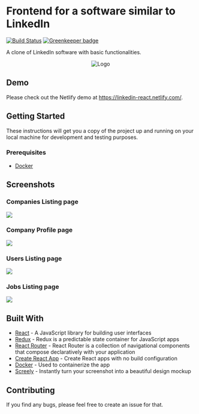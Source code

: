 # Frontend for a software similar to LinkedIn

[![Build Status](https://travis-ci.org/ghoshnirmalya/linkedin-react.svg?branch=master)](https://travis-ci.org/ghoshnirmalya/linkedin-react) [![Greenkeeper badge](https://badges.greenkeeper.io/ghoshnirmalya/linkedin-react.svg)](https://greenkeeper.io/)

A clone of LinkedIn software with basic functionalities.

<p align="center">
  <img src="https://user-images.githubusercontent.com/6391763/47952048-5689f800-df8f-11e8-9491-472b3cb9ce00.png" alt="Logo">
</p>

## Demo
Please check out the Netlify demo at https://linkedin-react.netlify.com/.

## Getting Started

These instructions will get you a copy of the project up and running on your local machine for development and testing purposes.

### Prerequisites

- [Docker](https://docs.docker.com/)


## Screenshots

### Companies Listing page
<img src="https://user-images.githubusercontent.com/6391763/47951856-b7640100-df8c-11e8-8623-6c3e0764cddb.png" />

### Company Profile page
<img src="https://user-images.githubusercontent.com/6391763/47951857-b7640100-df8c-11e8-8a2a-00325d05749f.png" />

### Users Listing page
<img src="https://user-images.githubusercontent.com/6391763/47951859-b7fc9780-df8c-11e8-8903-0c0efedd9949.png" />

### Jobs Listing page
<img src="https://user-images.githubusercontent.com/6391763/47951858-b7fc9780-df8c-11e8-8a39-eae3742a8989.png" />

## Built With

- [React](https://facebook.github.io/react/) - A JavaScript library for building user interfaces
- [Redux](https://redux.js.org/) - Redux is a predictable state container for JavaScript apps
- [React Router](https://reacttraining.com/react-router/) - React Router is a collection of navigational components that compose declaratively with your application
- [Create React App](https://github.com/facebookincubator/create-react-app/) - Create React apps with no build configuration
- [Docker](https://www.docker.com/) - Used to containerize the app
- [Screely](https://www.screely.com/) - Instantly turn your screenshot into a beautiful design mockup

## Contributing

If you find any bugs, please feel free to create an issue for that.
